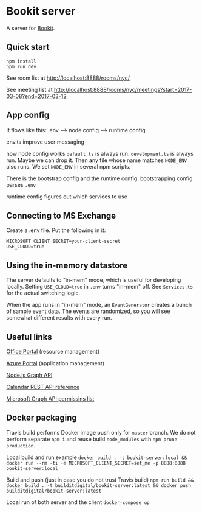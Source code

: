 # Bookit server

A server for [Bookit](https://github.com/buildit/bookit-react).

## Quick start
```
npm install
npm run dev
```

See room list at [http://localhost:8888/rooms/nyc/](http://localhost:8888/rooms/nyc/)

See meeting list at [http://localhost:8888/rooms/nyc/meetings?start=2017-03-08?end=2017-03-12](http://localhost:8888/rooms/nyc/meetings?start=2017-03-08?end=2017-03-12)

## App config
It flows like this:
.env --> node config --> runtime config

env.ts
  improve user messaging

how node config works
  `default.ts` is always run.
  `development.ts` is always run. Maybe we can drop it.
  Then any file whose name matches `NODE_ENV` also runs. We set `NODE_ENV` in several npm scripts.

There is the bootstrap config and the runtime config:
bootstrapping config
  parses `.env`

runtime config
  figures out which services to use

## Connecting to MS Exchange
Create a .env file. Put the following in it:
```
MICROSOFT_CLIENT_SECRET=your-client-secret
USE_CLOUD=true

```

## Using the in-memory datastore
The server defaults to "in-mem" mode, which is useful for developing locally. Setting `USE_CLOUD=true` in `.env` turns "in-mem" off. See `Services.ts` for the actual switching logic.

When the app runs in "in-mem" mode, an `EventGenerator` creates a bunch of sample event data. The events are randomized, so you will see somewhat different results with every run.

## Useful links

[Office Portal](https://portal.office.com/) (resource management)

[Azure Portal](https://portal.azure.com) (application management)

[Node.js Graph API](https://github.com/microsoftgraph/msgraph-sdk-javascript)

[Calendar REST API reference](https://developer.microsoft.com/en-us/graph/docs/api-reference/v1.0/resources/calendar)  

[Microsoft Graph API permissins list](https://developer.microsoft.com/en-us/graph/docs/authorization/permission_scopes)

## Docker packaging

Travis build performs Docker image push only for `master` branch.
We do not perform separate `npm i` and reuse build `node_modules` with `npm prune --production`.

Local build and run example
`docker build . -t bookit-server:local && docker run --rm -ti -e MICROSOFT_CLIENT_SECRET=set_me -p 8888:8888  bookit-server:local`

Build and push (just in case you do not trust Travis build)
`npm run build && docker build . -t builditdigital/bookit-server:latest && docker push builditdigital/bookit-server:latest`

Local run of both server and the client
`docker-compose up`
